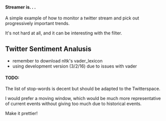 #### Streamer is. . .

A simple example of how to monitor a twitter stream and pick out progressively important trends.

It's not hard at all, and it can be interesting with the filter.  

## Twitter Sentiment Analusis
- remember to download nltk's vader_lexicon
- using development version (3/2/16) due to issues with vader

#### TODO:
The list of stop-words is decent but should be adapted to the Twitterspace. 

I would prefer a moving window, which would be much more representative of current events without giving too much due to historical events.

Make it prettier!